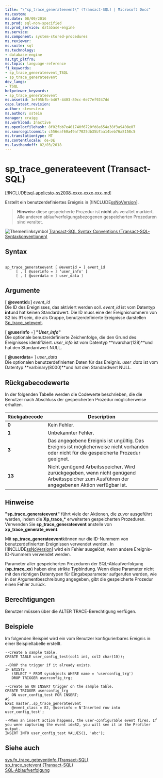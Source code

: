 ```yaml
---
title: "\"sp_trace_generateevent\" (Transact-SQL) | Microsoft Docs"
ms.custom: 
ms.date: 08/09/2016
ms.prod: sql-non-specified
ms.prod_service: database-engine
ms.service: 
ms.component: system-stored-procedures
ms.reviewer: 
ms.suite: sql
ms.technology:
- database-engine
ms.tgt_pltfrm: 
ms.topic: language-reference
f1_keywords:
- sp_trace_generateevent_TSQL
- sp_trace_generateevent
dev_langs:
- TSQL
helpviewer_keywords:
- sp_trace_generateevent
ms.assetid: 3ef05bfb-b467-4403-89cc-6e77ef9247dd
caps.latest.revision: 
author: stevestein
ms.author: sstein
manager: craigg
ms.workload: Inactive
ms.openlocfilehash: 8f02fbb7e401740f6720fd8a654a38f3a9408e07
ms.sourcegitcommit: c556eaf60a49af7025db35b7aa14beb76a8158c5
ms.translationtype: MT
ms.contentlocale: de-DE
ms.lasthandoff: 02/03/2018
---
```

# <a name="sptracegenerateevent-transact-sql"></a>sp_trace_generateevent (Transact-SQL)
[!INCLUDE[tsql-appliesto-ss2008-xxxx-xxxx-xxx-md](../../includes/tsql-appliesto-ss2008-xxxx-xxxx-xxx-md.md)]

  Erstellt ein benutzerdefiniertes Ereignis in [!INCLUDE[ssNoVersion](../../includes/ssnoversion-md.md)].  
  
>**Hinweis:** diese gespeicherte Prozedur ist **nicht** als veraltet markiert. Alle anderen ablaufverfolgungsbezogenen gespeicherten Prozeduren sind veraltet.  
  
  
 ![Themenlinksymbol](../../database-engine/configure-windows/media/topic-link.gif "Topic link icon") [Transact-SQL Syntax Conventions (Transact-SQL-Syntaxkonventionen)](../../t-sql/language-elements/transact-sql-syntax-conventions-transact-sql.md)  
  
## <a name="syntax"></a>Syntax  
  
```  
  
sp_trace_generateevent [ @eventid = ] event_id   
     [ , [ @userinfo = ] 'user_info' ]  
     [ , [ @userdata = ] user_data ]  
```  
  
## <a name="arguments"></a>Argumente  
 [ **@eventid=**] *event_id*  
 Die ID des Ereignisses, das aktiviert werden soll. *event_id* ist vom Datentyp **int**und hat keinen Standardwert. Die ID muss eine der Ereignisnummern von 82 bis 91 sein, die als Gruppe, benutzerdefinierte Ereignisse darstellen [Sp_trace_setevent](../../relational-databases/system-stored-procedures/sp-trace-setevent-transact-sql.md).  
  
 [  **@userinfo** =] **"***User_info***"**  
 Die optionale benutzerdefinierte Zeichenfolge, die den Grund des Ereignisses identifiziert. *user_info* ist vom Datentyp **nvarchar(128)**und hat den Standardwert NULL.  
  
 [ **@userdata**= ] *user_data*  
 Die optionalen benutzerdefinierten Daten für das Ereignis. *user_data* ist vom Datentyp **varbinary(8000)**und hat den Standardwert NULL.  
  
## <a name="return-code-values"></a>Rückgabecodewerte  
 In der folgenden Tabelle werden die Codewerte beschrieben, die die Benutzer nach Abschluss der gespeicherten Prozedur möglicherweise erhalten.  
  
|Rückgabecode|Description|  
|-----------------|-----------------|  
|**0**|Kein Fehler.|  
|**1**|Unbekannter Fehler.|  
|**3**|Das angegebene Ereignis ist ungültig. Das Ereignis ist möglicherweise nicht vorhanden oder nicht für die gespeicherte Prozedur geeignet.|  
|**13**|Nicht genügend Arbeitsspeicher. Wird zurückgegeben, wenn nicht genügend Arbeitsspeicher zum Ausführen der angegebenen Aktion verfügbar ist.|  
  
## <a name="remarks"></a>Hinweise  
 **"sp_trace_generateevent"** führt viele der Aktionen, die zuvor ausgeführt werden, indem die **Xp_trace_\***  erweiterten gespeicherten Prozeduren. Verwenden Sie **sp_trace_generateevent** anstelle von **xp_trace_generate_event**.  
  
 Mit **sp_trace_generateevent**können nur die ID-Nummern von benutzerdefinierten Ereignissen verwendet werden. In [!INCLUDE[ssNoVersion](../../includes/ssnoversion-md.md)] wird ein Fehler ausgelöst, wenn andere Ereignis-ID-Nummern verwendet werden.  
  
 Parameter aller gespeicherten Prozeduren der SQL-Ablaufverfolgung (**sp_trace_xx**) haben eine strikte Typbindung. Wenn diese Parameter nicht mit den richtigen Datentypen für Eingabeparameter aufgerufen werden, wie in der Argumentbeschreibung angegeben, gibt die gespeicherte Prozedur einen Fehler zurück.  
  
## <a name="permissions"></a>Berechtigungen  
 Benutzer müssen über die ALTER TRACE-Berechtigung verfügen.  
  
## <a name="examples"></a>Beispiele  
 Im folgenden Beispiel wird ein vom Benutzer konfigurierbares Ereignis in einer Beispieltabelle erstellt.  
  
```  
--Create a sample table.  
CREATE TABLE user_config_test(col1 int, col2 char(10));  
  
--DROP the trigger if it already exists.  
IF EXISTS  
   (SELECT * FROM sysobjects WHERE name = 'userconfig_trg')  
   DROP TRIGGER userconfig_trg;  
  
--Create an ON INSERT trigger on the sample table.  
CREATE TRIGGER userconfig_trg  
   ON user_config_test FOR INSERT;  
AS  
EXEC master..sp_trace_generateevent  
   @event_class = 82, @userinfo = N'Inserted row into user_config_test';  
  
--When an insert action happens, the user-configurable event fires. If   
you were capturing the event id=82, you will see it in the Profiler output.  
INSERT INTO user_config_test VALUES(1, 'abc');  
```  
  
## <a name="see-also"></a>Siehe auch  
 [sys.fn_trace_geteventinfo &#40;Transact-SQL&#41;](../../relational-databases/system-functions/sys-fn-trace-geteventinfo-transact-sql.md)   
 [sp_trace_setevent &#40;Transact-SQL&#41;](../../relational-databases/system-stored-procedures/sp-trace-setevent-transact-sql.md)   
 [SQL-Ablaufverfolgung](../../relational-databases/sql-trace/sql-trace.md)  
  
  
